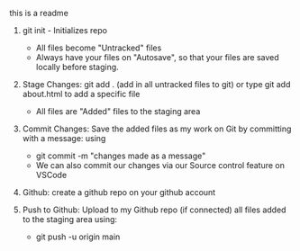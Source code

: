this is a readme

1. git init - Initializes repo
    - All files become "Untracked" files
    - Always have your files on "Autosave", so that your files are saved locally before staging.

2. Stage Changes: git add . (add in all untracked files to git) or type git add about.html to add a specific file
    - All files are "Added" files to the staging area

3. Commit Changes: Save the added files as my work on Git by committing with a message: using 
    - git commit -m "changes made as a message"
    - We can also commit our changes via our Source control feature on VSCode

4. Github: create a github repo on your github account

5. Push to Github: Upload to my Github repo (if connected) all files added to the staging area using: 
    - git push -u origin main